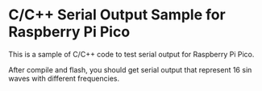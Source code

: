 # C/C++ Serial Output Sample for Raspberry Pi Pico

This is a sample of C/C++ code to test serial output for Raspberry Pi Pico.

After compile and flash, you should get serial output that represent 16 sin waves with different frequencies.
